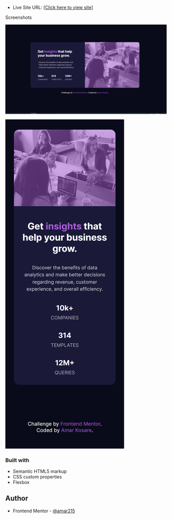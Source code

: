 - Live Site URL: [[Click here to view site](https://stats-preview-card-component-ak.netlify.app/)]


Screenshots

![Screenshot of Project desktop](images/Screenshot%20(58).png)

![Screenshot of Project Mobile](images/stats%20challenge%20mobile.png)




### Built with

- Semantic HTML5 markup
- CSS custom properties
- Flexbox


## Author

- Frontend Mentor - [@amar215](https://www.frontendmentor.io/profile/amar215)

